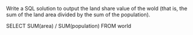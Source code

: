 Write a SQL solution to output the land share value of the wold (that is, the sum of the land area divided by the sum of the population).

SELECT SUM(area) / SUM(population) FROM world